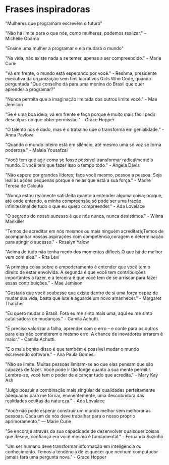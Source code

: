 # Frases inspiradoras

"Mulheres que programam escrevem o futuro"

"Não há limite para o que nós, como mulheres, podemos realizar." – Michelle Obama 

"Ensine uma mulher a programar e ela mudará o mundo"

"Na vida, não existe nada a se temer, apenas a ser compreendido." - Marie Curie

"Vá em frente, o mundo está esperando por você." -  Reshma, presidente executiva da organização sem fins lucrativos Girls Who Code, quando perguntada "Que conselho dá para uma menina do Brasil que quer aprender a programar?"

"Nunca permita que a imaginação limitada dos outros limite você." - Mae Jemison

"Se é uma boa ideia, vá em frente e faça porque é muito mais fácil pedir desculpas do que obter permissão." - Grace Hopper 

“O talento nos é dado, mas é o trabalho que o transforma em genialidade.” - Anna Pavlova

"Quando o mundo inteiro está em silêncio, até mesmo uma só voz se torna poderosa." - Malala Yousafzai

"Você tem que agir como se fosse possível transformar radicalmente o mundo. E você tem que fazer isso o tempo todo." - Angela Davis

"Não espere por grandes líderes; faça você mesmo, pessoa a pessoa. Seja leal às ações pequenas porque é nelas que está a sua força." - Madre Teresa de Calcutá

"Nunca estou realmente satisfeita quanto a entender alguma coisa; porque, até onde entendo, a minha compreensão só pode ser uma fração infinitesimal de tudo o que eu quero compreender." - Ada Lovelace

"O segredo do nosso sucesso é que nós nunca, nunca desistimos." - Wilma Mankiller

"Temos de acreditar em nós mesmos ou mais ninguém acreditará;Temos de acompanhar nossas aspirações com competência,coragem e determinação para atingir o sucesso." - Rosalyn Yalow

"Acima de tudo não tenha medo dos momentos difíceis.O que há de melhor vem com eles." - Rita Levi

“A primeira coisa sobre o empoderamento é entender que você tem o direito de estar envolvida. A segunda é que você tem contribuições importantes a fazer, e a terceira é que você tem de se arriscar para fazer essas contribuições.” - Mae Jemison

"Gostaria que você soubesse que existe dentro de si uma força capaz de mudar sua vida, basta que lute e aguarde um novo amanhecer."  - Margaret Thatcher

"Eu quero mudar o Brasil. Fora eu me sinto mais uma, aqui eu me sinto catalisadora de mudanças." - Camila Achutti.

"É preciso valorizar a falha, aprender com o erro – e conte para os outros para eles não cometerem o mesmo erro. A chance de inovadores errarem é maior." - Camila Achutti.

"E o mais bonito disso é que também é possível mudar o mundo escrevendo software." - Ana Paula Gomes.

"Não se limite. Muitas pessoas limitam-se ao que elas pensam que são capazes de fazer. Você pode ir tão longe quanto a sua mente permitir. Lembre-se, você tem o poder de alcançar tudo que acredita." - Mary Kay Ash

"Julgo possuir a combinação mais singular de qualidades perfeitamente adequadas para me tornar, eminentemente, uma descobridora das realidades ocultas da natureza." - Ada Lovalace

"⁠Você não pode esperar construir um mundo melhor sem melhorar as pessoas. Cada um de nós deve trabalhar para o nosso próprio aprimoramento." —  Marie Curie

"Se encoraje através da sua capacidade de desenvolver quaisquer coisas que deseje, confiança em você 
mesmo é fundamental." - Fernanda Sozinho

"Um ser humano deve transformar informação em inteligência ou conhecimento. Temos a tendência de esquecer que nenhum computador jamais fará uma pergunta nova." - Grace Hopper
